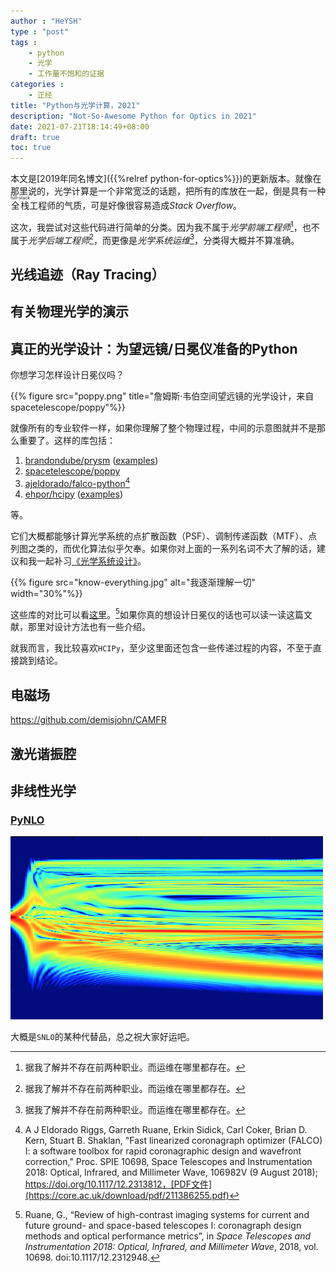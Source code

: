 ```yaml
---
author : "HeYSH"
type : "post"
tags :
    - python
    - 光学
    - 工作量不饱和的证据
categories :
    - 正经
title: "Python与光学计算，2021"
description: "Not-So-Awesome Python for Optics in 2021"
date: 2021-07-21T18:14:49+08:00
draft: true
toc: true
---
```


本文是[2019年同名博文]({{%relref python-for-optics%}})的更新版本。就像在那里说的，光学计算是一个非常宽泛的话题，把所有的库放在一起，倒是具有一种<ruby>全栈<rp>(</rp><rt>full-stack</rt><rp>)</rp></ruby>工程师的气质，可是好像很容易造成*Stack Overflow*。

这次，我尝试对这些代码进行简单的分类。因为我不属于*光学前端工程师*[^no]，也不属于*光学后端工程师*[^no]，而更像是*光学系统运维*[^no]，分类得大概并不算准确。

## 光线追迹（Ray Tracing）


## 有关物理光学的演示

## 真正的光学设计：为望远镜/日冕仪准备的Python

你想学习怎样设计日冕仪吗？ 

{{% figure src="poppy.png" title="詹姆斯·韦伯空间望远镜的光学设计，来自spacetelescope/poppy"%}}

就像所有的专业软件一样，如果你理解了整个物理过程，中间的示意图就并不是那么重要了。这样的库包括：

1. [brandondube/prysm](https://github.com/brandondube/prysm) ([examples](https://prysm.readthedocs.io/en/stable/examples/index.html))
2. [spacetelescope/poppy](https://github.com/spacetelescope/poppy)
3. [ajeldorado/falco-python](https://github.com/ajeldorado/falco-python)[^FALCO]
4. [ehpor/hcipy](https://github.com/ehpor/hcipy) ([examples](https://docs.hcipy.org/dev/tutorials/index.html))

等。

它们大概都能够计算光学系统的点扩散函数（PSF）、调制传递函数（MTF）、点列图之类的，而优化算法似乎欠奉。如果你对上面的一系列名词不大了解的话，建议和我一起补习[《光学系统设计》](http://www.optzmx.com/forum.php?mod=viewthread&tid=1131&highlight=%B9%E2%D1%A7%CF%B5%CD%B3)。

{{% figure src="know-everything.jpg" alt="我逐渐理解一切" width="30%"%}}

这些库的对比可以看[这里](https://arxiv.org/abs/1807.07042)。[^OOC]如果你真的想设计日冕仪的话也可以读一读这篇文献，那里对设计方法也有一些介绍。

就我而言，我比较喜欢`HCIPy`，至少这里面还包含一些传递过程的内容，不至于直接跳到结论。

## 电磁场

https://github.com/demisjohn/CAMFR

## 激光谐振腔

## 非线性光学

### [PyNLO](https://github.com/pyNLO/PyNLO)

![pyNLO](pynlo.png)

大概是`SNLO`的某种代替品，总之祝大家好运吧。

[^no]: 据我了解并不存在前两种职业。而运维在哪里都存在。
[^OOC]: Ruane, G., “Review of high-contrast imaging systems for current and future ground- and space-based telescopes I: coronagraph design methods and optical performance metrics”, in <i>Space Telescopes and Instrumentation 2018: Optical, Infrared, and Millimeter Wave</i>, 2018, vol. 10698. doi:10.1117/12.2312948. 
[^FALCO]: A J Eldorado Riggs, Garreth Ruane, Erkin Sidick, Carl Coker, Brian D. Kern, Stuart B. Shaklan, "Fast linearized coronagraph optimizer (FALCO) I: a software toolbox for rapid coronagraphic design and wavefront correction," Proc. SPIE 10698, Space Telescopes and Instrumentation 2018: Optical, Infrared, and Millimeter Wave, 106982V (9 August 2018); https://doi.org/10.1117/12.2313812，[PDF文件](https://core.ac.uk/download/pdf/211386255.pdf)
